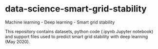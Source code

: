 # data-science-smart-grid-stability
<p>Machine learning - Deep learning - Smart grid stability</p>
<p>This repository contains datasets, python code (.ipynb Jupyter notebook) and support files used to predict smart grid stability with deep learning (May 2020).</p>
